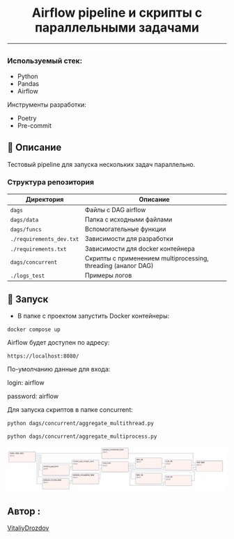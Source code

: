 
<h1 align="center"> Airflow pipeline и скрипты с параллельными задачами </h1>


<hr>

</p>
<h2 align="center">


### Используемый стек:<a name="stack"></a>

- Python
- Pandas
- Airflow

Инструменты разработки:
- Poetry
- Pre-commit


## 📍 Описание

<p>
Тестовый pipeline для запуска нескольких задач параллельно.
</p>

### Структура репозитория <a name="architecture"></a>

| Директория    | Описание                                                |
|---------------|---------------------------------------------------------|
| `dags`       | Файлы c DAG airflow                                      |
| `dags/data` | Папка с исходными файлами                                 |
| `dags/funcs`     | Вспомогательные функции                               |
| `./requirements_dev.txt`     | Зависимости для разработки               |
| `./requirements.txt`     | Зависимости для docker контейнера            |
| `dags/concurrent`     | Скрипты с применением multiprocessing, threading (аналог DAG)           |
| `./logs_test`     | Примеры логов     |





<h2 align="center">

## 🚀 Запуск

</h2>

<p>


- В папке с проектом запустить Docker контейнеры:

```text
docker compose up
```

</p>


Airflow будет доступен по адресу:
```text
https://localhost:8080/
```

По-умолчанию данные для входа:

login: airflow

password: airflow

Для запуска скриптов в папке concurrent:

```
python dags/concurrent/aggregate_multithread.py
```
```
python dags/concurrent/aggregate_multiprocess.py
```


![Graph](Graph.JPG)

## Автор :

[VitaliyDrozdov](https://github.com/VitaliyDrozdov)
